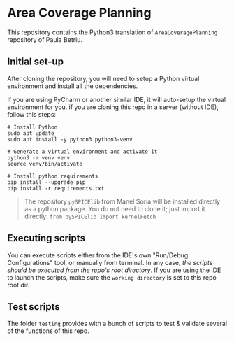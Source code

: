 # Area Coverage Planning

This repository contains the Python3 translation of `AreaCoveragePlanning` repository of Paula Betriu.

## Initial set-up

After cloning the repository, you will need to setup a Python virtual environment and install all the dependencies.

If you are using PyCharm or another similar IDE, it will auto-setup the virtual environment for you.
if you are cloning this repo in a server (without IDE), follow this steps:

```shell
# Install Python
sudo apt update
sudo apt install -y python3 python3-venv

# Generate a virtual environment and activate it
python3 -m venv venv
source venv/bin/activate

# Install python requirements
pip install --upgrade pip
pip install -r requirements.txt
```

> The repository `pySPICElib` from Manel Soria will be installed directly as a python package.
> You do not need to clone it; just import it directly: `from pySPICElib import kernelFetch`

## Executing scripts

You can execute scripts either from the IDE's own "Run/Debug Configurations" tool, or manually from terminal.
In any case, *the scripts should be executed from the repo's root directory*.
If you are using the IDE to launch the scripts, make sure the `working directory` is set to this repo root dir.

## Test scripts

The folder `testing` provides with a bunch of scripts to test & validate several of the functions of this repo.
